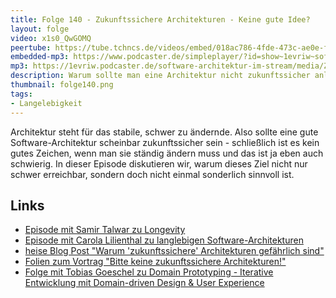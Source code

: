 ```yaml
---
title: Folge 140 - Zukunftssichere Architekturen - Keine gute Idee?
layout: folge
video: x1s0_QwGOMQ
peertube: https://tube.tchncs.de/videos/embed/018ac786-4fde-473c-ae0e-f56952cdf72b
embedded-mp3: https://www.podcaster.de/simpleplayer/?id=show~1evriw~software-architektur-im-stream~pod-f827cc21a5c9e299ac5b41ec1e&v=1666965074
mp3: https://1evriw.podcaster.de/software-architektur-im-stream/media/Zukunftssichere_Architekturen_Keine_gute_Idee.mp3
description: Warum sollte man eine Architektur nicht zukunftssicher anlegen?
thumbnail: folge140.png
tags:
- Langelebigkeit
---
```


Architektur steht für das stabile, schwer zu ändernde. Also sollte
eine gute Software-Architektur scheinbar zukunftssicher sein -
schließlich ist es kein gutes Zeichen, wenn man sie ständig ändern
muss und das ist ja eben auch schwierig. In dieser Episode diskutieren
wir, warum dieses Ziel nicht nur schwer erreichbar, sondern doch nicht
einmal sonderlich sinnvoll ist.

## Links

* [Episode mit Samir Talwar zu Longevity](https://software-architektur.tv/2022/08/26/folge131.html)
* [Episode mit Carola Lilienthal zu langlebigen Software-Architekturen](https://software-architektur.tv/2021/04/30/folge57.html)
* [heise Blog Post "Warum 'zukunftssichere' Architekturen gefährlich sind"](https://www.heise.de/developer/artikel/Warum-zukunftssichere-Architekturen-gefaehrlich-sind-6655162.html)
* [Folien zum Vortrag "Bitte keine zukunftssichere Architekturen!"](https://speakerdeck.com/ewolff/no-future-proof-architecture)
* [Folge mit Tobias Goeschel zu Domain Prototyping - Iterative Entwicklung mit Domain-driven Design & User Experience](https://software-architektur.tv/2022/09/16/folge134.html)
